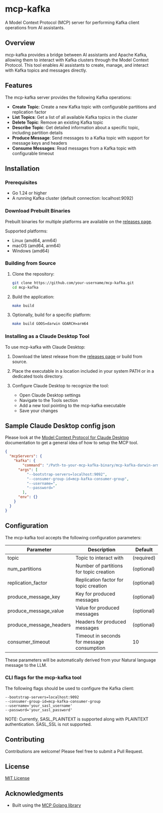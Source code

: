 # mcp-kafka

A Model Context Protocol (MCP) server for performing Kafka client operations from AI assistants.

## Overview

mcp-kafka provides a bridge between AI assistants and Apache Kafka, allowing them to interact with Kafka clusters through the Model Context Protocol. This tool enables AI assistants to create, manage, and interact with Kafka topics and messages directly.

## Features

The mcp-kafka server provides the following Kafka operations:

- **Create Topic**: Create a new Kafka topic with configurable partitions and replication factor
- **List Topics**: Get a list of all available Kafka topics in the cluster
- **Delete Topic**: Remove an existing Kafka topic
- **Describe Topic**: Get detailed information about a specific topic, including partition details
- **Produce Message**: Send messages to a Kafka topic with support for message keys and headers
- **Consume Messages**: Read messages from a Kafka topic with configurable timeout

## Installation

### Prerequisites

- Go 1.24 or higher
- A running Kafka cluster (default connection: localhost:9092)

### Download Prebuilt Binaries

Prebuilt binaries for multiple platforms are available on the [releases page](https://github.com/your-username/mcp-kafka/releases).

Supported platforms:
- Linux (amd64, arm64)
- macOS (amd64, arm64)
- Windows (amd64)

### Building from Source

1. Clone the repository:
   ```bash
   git clone https://github.com/your-username/mcp-kafka.git
   cd mcp-kafka
   ```

2. Build the application:
   ```bash
   make build
   ```

3. Optionally, build for a specific platform:
   ```bash
   make build GOOS=darwin GOARCH=arm64
   ```

### Installing as a Claude Desktop Tool

To use mcp-kafka with Claude Desktop:

1. Download the latest release from the [releases page](https://github.com/your-username/mcp-kafka/releases) or build from source.

2. Place the executable in a location included in your system PATH or in a dedicated tools directory.

3. Configure Claude Desktop to recognize the tool:
   - Open Claude Desktop settings
   - Navigate to the Tools section
   - Add a new tool pointing to the mcp-kafka executable
   - Save your changes

## Sample Claude Desktop config json

Please look at the [Model Context Protocol for Claude Desktop](https://modelcontextprotocol.io/quickstart/user) documentation to get a general idea of how to setup the MCP tool.

```json
{
  "mcpServers": {
    "kafka": {
	    "command": "/Path-to-your-mcp-kafka-binary/mcp-kafka-darwin-arm64",
      "args": [
          "--bootstrap-servers=localhost:9092",
          "--consumer-group-id=mcp-kafka-consumer-group",
          "--username=",
          "--password="
        ],
      "env": {}
    }
  }
}
```


## Configuration

The mcp-kafka tool accepts the following configuration parameters:

| Parameter | Description | Default |
|-----------|-------------|---------|
| topic | Topic to interact with | (required) |
| num_partitions | Number of partitions for topic creation | (optional) |
| replication_factor | Replication factor for topic creation | (optional) |
| produce_message_key | Key for produced messages | (optional) |
| produce_message_value | Value for produced messages | (optional) |
| produce_message_headers | Headers for produced messages | (optional) |
| consumer_timeout | Timeout in seconds for message consumption | 10 |

These parameters will be automatically derived from your Natural language message to the LLM.


### CLI flags for the mcp-kafka tool

The following flags should be used to configure the Kafka client:

```
--bootstrap-servers=localhost:9092
--consumer-group-id=mcp-kafka-consumer-group
--username='your_sasl_username'
--password='your_sasl_password'

```

NOTE: Currently, SASL_PLAINTEXT is supported along with PLAINTEXT authentication. SASL_SSL is not supported.

## Contributing

Contributions are welcome! Please feel free to submit a Pull Request.

## License

[MIT License](LICENSE)

## Acknowledgments

- Built using the [MCP Golang library](https://github.com/metoro-io/mcp-golang)
